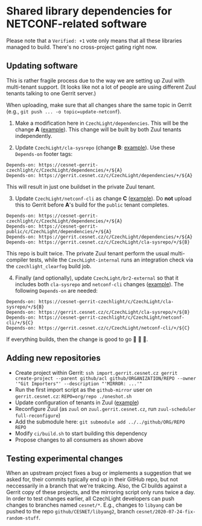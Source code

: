 # Shared library dependencies for NETCONF-related software

Please note that a `Verified: +1` vote only means that all these libraries managed to build.
There's no cross-project gating right now.

## Updating software

This is rather fragile process due to the way we are setting up Zuul with multi-tenant support.
(It looks like not a lot of people are using different Zuul tenants talking to one Gerrit server.)

When uploading, make sure that all changes share the same topic in Gerrit (e.g., `git push ... -o topic=update-netconf`).

1) Make a modification here in `CzechLight/dependencies`.
This will be the change **A** ([example](https://gerrit.cesnet.cz/c/CzechLight/dependencies/+/2693)).
This change will be built by both Zuul tenants independently.

2) Update `CzechLight/cla-sysrepo` (change **B**: [example](https://gerrit.cesnet.cz/c/CzechLight/cla-sysrepo/+/2694)).
Use these `Depends-on` footer tags:
```shell
Depends-on: https://cesnet-gerrit-czechlight/c/CzechLight/dependencies/+/${A}
Depends-on: https://gerrit.cesnet.cz/c/CzechLight/dependencies/+/${A}
```
This will result in just one buildset in the private Zuul tenant.

3) Update `CzechLight/netconf-cli` as change **C** ([example](https://gerrit.cesnet.cz/c/CzechLight/netconf-cli/+/2695)).
Do **not** upload this to Gerrit before **A**'s build for the `public` tenant completes.

```shell
Depends-on: https://cesnet-gerrit-czechlight/c/CzechLight/dependencies/+/${A}
Depends-on: https://cesnet-gerrit-public/c/CzechLight/dependencies/+/${A}
Depends-on: https://gerrit.cesnet.cz/c/CzechLight/dependencies/+/${A}
Depends-on: https://gerrit.cesnet.cz/c/CzechLight/cla-sysrepo/+/${B}
```
This repo is built twice.
The private Zuul tenant perform the usual multi-compiler tests, while the `CzechLight-internal` runs an integration check via the `czechlight_clearfog` build job.

4) Finally (and optionally), update `CzechLight/br2-external` so that it includes both `cla-sysrepo` and `netconf-cli` changes ([example](https://gerrit.cesnet.cz/c/CzechLight/br2-external/+/2698)).
The following `Depends-on` are needed:
```shell
Depends-on: https://cesnet-gerrit-czechlight/c/CzechLight/cla-sysrepo/+/${B}
Depends-on: https://gerrit.cesnet.cz/c/CzechLight/cla-sysrepo/+/${B}
Depends-on: https://cesnet-gerrit-czechlight/c/CzechLight/netconf-cli/+/${C}
Depends-on: https://gerrit.cesnet.cz/c/CzechLight/netconf-cli/+/${C}
```

If everything builds, then the change is good to go 🌈 🦄 🍻.

## Adding new repositories

- Create project within Gerrit: `ssh import.gerrit.cesnet.cz gerrit create-project --parent github/acl github/ORGANIZATION/REPO --owner '"Git Importers"' --description "'MIRROR: ...'"`
- Run the first import script as the `github-mirror` user on `gerrit.cesnet.cz`: `REPO=org/repo ./oneshot.sh`
- Update configuration of tenants in Zuul ([example](https://gerrit.cesnet.cz/c/ci/project-config/+/2188))
- Reconfigure Zuul (as `zuul` on `zuul.gerrit.cesnet.cz`, run `zuul-scheduler full-reconfigure`)
- Add the submodule here: `git submodule add ../../github/ORG/REPO REPO`
- Modify `ci/build.sh` to start building this dependency
- Propose changes to all consumers as shown above

## Testing experimental changes

When an upstream project fixes a bug or implements a suggestion that we asked for, their commits typically end up in their GitHub repo, but not neccessarily in a branch that we're trakcing.
Also, the CI builds against a Gerrit copy of these projects, and the mirroring script only runs twice a day.
In order to test changes earlier, all CzechLight developers can push changes to branches named `cesnet/*`.
E.g., changes to `libyang` can be pushed to the repo `github/CESNET/libyang2`, branch `cesnet/2020-07-24-fix-random-stuff`.
